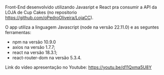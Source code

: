 Front-End desenvolvido utilizando Javasript e React pra consumir a API da LOJA de Cup Cakes (no repositorio https://github.com/oPedroOliveira/LojaCC).

O app utiliza a linguagem Javascript (node na versão 22.11.0) e as seguntes ferramentas:
- npm  na versão 10.9.0
- axios na versão 1.7.7;
- react na versão 18.3.1;
- react-router-dom na versão 5.3.4.

Link do vídeo apresentação no Youtube: https://youtu.be/d11Qxma5U8Y
